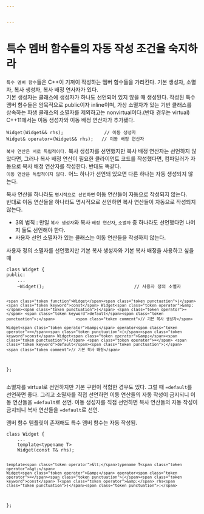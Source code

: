 ```yaml
---


---
```


<h1 id="특수-멤버-함수들의-자동-작성-조건을-숙지하라">특수 멤버 함수들의 자동 작성 조건을 숙지하라</h1>
<p><code>특수 멤버 함수</code>들은 C++이 기꺼이 작성하는 멤버 함수들을 가리킨다. 기본 생성자, 소멸자, 복사 생성자, 복사 배정 연사자가 있다.<br>
기본 생성자는 클래스에 생성자가 하나도 선언되어 있지 않을 때 생성된다. 작성된 특수 멤버 함수들은 암묵적으로 public이자 inline이며, 가상 소멸자가 있는 기반 클래스를 상속하는 파생 클래스의 소멸자를 제외하고는 nonvirtual이다.(반대 경우는 virtual)<br>
C++11에서는 이동 생성자와 이동 배정 연산자가 추가됐다.</p>
<pre class=" language-c"><code class="prism ++ language-c"><span class="token function">Widget</span><span class="token punctuation">(</span>Widget<span class="token operator">&amp;&amp;</span> rhs<span class="token punctuation">)</span><span class="token punctuation">;</span>				<span class="token comment">// 이동 생성자</span>
Widget<span class="token operator">&amp;</span> operator<span class="token operator">=</span><span class="token punctuation">(</span>Widget<span class="token operator">&amp;&amp;</span> rhs<span class="token punctuation">)</span><span class="token punctuation">;</span>	<span class="token comment">// 이동 배정 연산자</span>
</code></pre>
<p><code>복사 연산은 서로 독립적이다.</code> 복사 생성자를 선언했지만 복사 배정 연산자는 선언하지 않았다면, 그러나 복사 배정 연산이 필요한 클라이언트 코드를 작성했다면, 컴파일러가 자동으로 복사 배정 연산자를 작성한다. 반대도 똑같다.<br>
<code>이동 연산은 독립적이지 않다.</code> 어느 하나가 선언돼 있으면 다른 하나는 자동 생성되지 않는다.</p>
<p>복사 연산을 하나라도 <code>명시적으로 선언하면</code> 이동 연산들이 자동으로 작성되지 않는다.<br>
반대로 이동 연산들을 하나라도 명시적으로 선언하면 복사 연산들이 자동으로 작성되지 않는다.</p>
<ul>
<li>3의 법칙 : 만일 <code>복사 생성자</code>와 복사 <code>배정 연산자</code>, <code>소멸자</code> 중 하나라도 선언했다면 나머지 둘도 선언해야 한다.</li>
<li>사용자 선언 소멸자가 있는 클래스는 이동 연산들을 작성하지 않는다.</li>
</ul>
<p>사용자 정의 소멸자를 선언했지만 기본 복사 생성자와 기본 복사 배정을 사용하고 싶을 때</p>
<pre class=" language-c"><code class="prism ++ language-c">class Widget <span class="token punctuation">{</span>
public<span class="token punctuation">:</span>
	<span class="token punctuation">.</span><span class="token punctuation">.</span><span class="token punctuation">.</span>
	<span class="token operator">~</span><span class="token function">Widget</span><span class="token punctuation">(</span><span class="token punctuation">)</span><span class="token punctuation">;</span>									<span class="token comment">// 사용자 정의 소멸자</span>
	
	<span class="token function">Widget</span><span class="token punctuation">(</span><span class="token keyword">const</span> Widget<span class="token operator">&amp;</span><span class="token punctuation">)</span> <span class="token operator">=</span> <span class="token keyword">default</span><span class="token punctuation">;</span>			<span class="token comment">// 기본 복사 생성자</span>
	
	Widget<span class="token operator">&amp;</span> operator<span class="token operator">=</span><span class="token punctuation">(</span><span class="token keyword">const</span> Widget<span class="token operator">&amp;</span><span class="token punctuation">)</span> <span class="token operator">=</span> <span class="token keyword">default</span><span class="token punctuation">;</span>	<span class="token comment">// 기본 복사 배정</span>
<span class="token punctuation">}</span><span class="token punctuation">;</span>
</code></pre>
<p>소멸자를 virtual로 선언하지만 기본 구현이 적합한 경우도 있다. 그럴 때 <code>=default</code>를 선언하면 좋다. 그리고 소멸자를 직접 선언하면 이동 연산들의 자동 작성이 금지되니  이동 연산들을 <code>=default</code>로 선언. 이동 생성자를 직접 선언하면 복사 연산들의 자동 작성이 금지되니 복사 연산들을 <code>=default</code>로 선언.</p>
<p>멤버 함수 템플릿이 존재해도 특수 멤버 함수는 자동 작성됨.</p>
<pre class=" language-c"><code class="prism ++ language-c">class Widget <span class="token punctuation">{</span>
	<span class="token punctuation">.</span><span class="token punctuation">.</span><span class="token punctuation">.</span>
	template<span class="token operator">&lt;</span>typename T<span class="token operator">&gt;</span>
	<span class="token function">Widget</span><span class="token punctuation">(</span><span class="token keyword">const</span> T<span class="token operator">&amp;</span> rhs<span class="token punctuation">)</span><span class="token punctuation">;</span>
	
	template<span class="token operator">&lt;</span>typename T<span class="token operator">&gt;</span>
	Widget<span class="token operator">&amp;</span> operator<span class="token operator">=</span><span class="token punctuation">(</span><span class="token keyword">const</span> T<span class="token operator">&amp;</span> rhs<span class="token punctuation">)</span><span class="token punctuation">;</span>
<span class="token punctuation">}</span><span class="token punctuation">;</span>
</code></pre>

